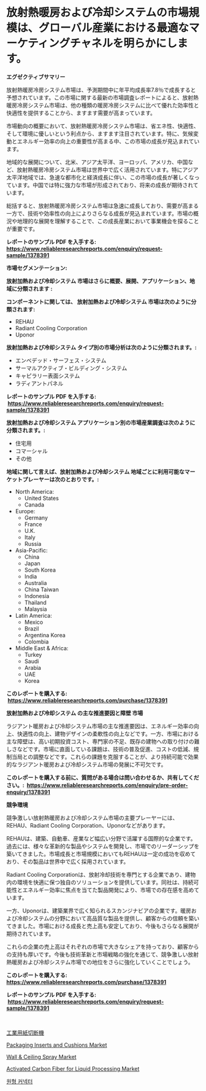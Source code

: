 <p><h1>放射熱暖房および冷却システムの市場規模は、グローバル産業における最適なマーケティングチャネルを明らかにします。</h1></p><p><strong>エグゼクティブサマリー</strong></p>
<p><p>放射熱暖房冷房システム市場は、予測期間中に年平均成長率7.8％で成長すると予想されています。この市場に関する最新の市場調査レポートによると、放射熱暖房冷房システム市場は、他の種類の暖房冷房システムに比べて優れた効率性と快適性を提供することから、ますます需要が高まっています。</p><p>市場動向の概要において、放射熱暖房冷房システム市場は、省エネ性、快適性、そして環境に優しいという利点から、ますます注目されています。特に、気候変動とエネルギー効率の向上の重要性が高まる中、この市場の成長が見込まれています。</p><p>地域的な展開について、北米、アジア太平洋、ヨーロッパ、アメリカ、中国など、放射熱暖房冷房システム市場は世界中で広く活用されています。特にアジア太平洋地域では、急速な都市化と経済成長に伴い、この市場の成長が著しくなっています。中国では特に強力な市場が形成されており、将来の成長が期待されています。</p><p>総括すると、放射熱暖房冷房システム市場は急速に成長しており、需要が高まる一方で、技術や効率性の向上によりさらなる成長が見込まれています。市場の概況や地理的な展開を理解することで、この成長産業において事業機会を探ることが重要です。</p></p>
<p><strong>レポートのサンプル PDF を入手する: <a href="https://www.reliableresearchreports.com/enquiry/request-sample/1378391">https://www.reliableresearchreports.com/enquiry/request-sample/1378391</a></strong></p>
<p><strong>市場セグメンテーション:</strong></p>
<p><strong> 放射加熱および冷却システム 市場はさらに概要、展開、アプリケーション、地域に分類されます :</strong></p>
<p><strong>コンポーネントに関しては、 放射加熱および冷却システム 市場は次のように分類されます: &nbsp;</strong></p>
<p><ul><li>REHAU</li><li>Radiant Cooling Corporation</li><li>Uponor</li></ul></p>
<p><strong> 放射加熱および冷却システム タイプ別の市場分析は次のように分類されます。:</strong></p>
<p><ul><li>エンベデッド・サーフェス・システム</li><li>サーマルアクティブ・ビルディング・システム</li><li>キャピラリー表面システム</li><li>ラディアントパネル</li></ul></p>
<p><strong>レポートのサンプル PDF を入手する: &nbsp;<a href="https://www.reliableresearchreports.com/enquiry/request-sample/1378391">https://www.reliableresearchreports.com/enquiry/request-sample/1378391</a></strong></p>
<p><strong> 放射加熱および冷却システム アプリケーション別の市場産業調査は次のように分類されます。:</strong></p>
<p><ul><li>住宅用</li><li>コマーシャル</li><li>その他</li></ul></p>
<p><strong>地域に関して言えば、放射加熱および冷却システム 地域ごとに利用可能なマーケットプレーヤーは次のとおりです。:</strong></p>
<p><ul>
    <li>
        North America:
        <ul>
            <li>United States</li>
            <li>Canada</li>
        </ul>
    </li>
    <li>
        Europe:
        <ul>
            <li>Germany</li>
            <li>France</li>
            <li>U.K.</li>
            <li>Italy</li>
            <li>Russia</li>
        </ul>
    </li>
    <li>
        Asia-Pacific:
        <ul>
            <li>China</li>
            <li>Japan</li>
            <li>South Korea</li>
            <li>India</li>
            <li>Australia</li>
            <li>China Taiwan</li>
            <li>Indonesia</li>
            <li>Thailand</li>
            <li>Malaysia</li>
        </ul>
    </li>
    <li>
        Latin America:
        <ul>
            <li>Mexico</li>
            <li>Brazil</li>
            <li>Argentina Korea</li>
            <li>Colombia</li>
        </ul>
    </li>
    <li>
        Middle East & Africa:
        <ul>
            <li>Turkey</li>
            <li>Saudi</li>
            <li>Arabia</li>
            <li>UAE</li>
            <li>Korea</li>
        </ul>
    </li>
    </ul></p>
<p><strong>このレポートを購入する: &nbsp;<a href="https://www.reliableresearchreports.com/purchase/1378391">https://www.reliableresearchreports.com/purchase/1378391</a></strong></p>
<p><strong>放射加熱および冷却システム の主な推進要因と障壁 市場</strong></p>
<p><p>ラジアント暖房および冷却システム市場の主な推進要因は、エネルギー効率の向上、快適性の向上、建物デザインの柔軟性の向上などです。一方、市場における主な障壁は、高い初期投資コスト、専門家の不足、既存の建物への取り付けの難しさなどです。市場に直面している課題は、技術の普及促進、コストの低減、規制当局との調整などです。これらの課題を克服することが、より持続可能で効果的なラジアント暖房および冷却システム市場の発展に不可欠です。</p></p>
<p><strong>このレポートを購入する前に、質問がある場合は問い合わせるか、共有してください。:&nbsp; <a href="https://www.reliableresearchreports.com/enquiry/pre-order-enquiry/1378391">https://www.reliableresearchreports.com/enquiry/pre-order-enquiry/1378391</a></strong></p>
<p><strong>競争環境</strong></p>
<p><p>競争激しい放射熱暖房および冷却システム市場の主要プレーヤーには、REHAU、Radiant Cooling Corporation、Uponorなどがあります。 </p><p>REHAUは、建築、自動車、産業など幅広い分野で活躍する国際的な企業です。過去には、様々な革新的な製品やシステムを開発し、市場でのリーダーシップを築いてきました。市場成長と市場規模においてもREHAUは一定の成功を収めており、その製品は世界中で広く採用されています。</p><p>Radiant Cooling Corporationは、放射冷却技術を専門とする企業であり、建物内の環境を快適に保つ独自のソリューションを提供しています。同社は、持続可能性とエネルギー効率に焦点を当てた製品開発により、市場での存在感を高めています。</p><p>一方、Uponorは、建築業界で広く知られるスカンジナビアの企業です。暖房および冷却システムの分野において高品質な製品を提供し、顧客からの信頼を築いてきました。市場における成長と売上高も安定しており、今後もさらなる展開が期待されています。</p><p>これらの企業の売上高はそれぞれの市場で大きなシェアを持っており、顧客からの支持も厚いです。今後も技術革新と市場戦略の強化を通じて、競争激しい放射熱暖房および冷却システム市場での地位をさらに強化していくことでしょう。</p></p>
<p><strong>このレポートを購入する: &nbsp; <a href="https://www.reliableresearchreports.com/purchase/1378391">https://www.reliableresearchreports.com/purchase/1378391</a></strong></p>
<p><strong>レポートのサンプル PDF を入手する: &nbsp;<a href="https://www.reliableresearchreports.com/enquiry/request-sample/1378391">https://www.reliableresearchreports.com/enquiry/request-sample/1378391</a></strong><strong></strong></p>
<p>&nbsp;</p>
<p><p><a href="https://github.com/oqxogxyvqe90775/Market-Research-Report-List-1/blob/main/3641008507.md">工業用紙切断機</a></p><p><a href="https://github.com/gulaimolin/Market-Research-Report-List-3/blob/main/packaging-inserts-and-cushions-market.md">Packaging Inserts and Cushions Market</a></p><p><a href="https://issuu.com/reportprime-2/docs/wall-ceiling-spray-market-size-2030.pptx">Wall & Ceiling Spray Market</a></p><p><a href="https://github.com/mauripalmi/Market-Research-Report-List-2/blob/main/activated-carbon-fiber-for-liquid-processing-market.md">Activated Carbon Fiber for Liquid Processing Market</a></p><p><a href="https://github.com/vs019sa3m8x/Market-Research-Report-List-1/blob/main/9937972199.md">원형 커넥터</a></p></p>